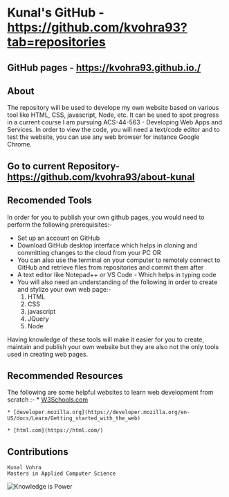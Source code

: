 # Kunal's GitHub - https://github.com/kvohra93?tab=repositories
## GitHub pages - https://kvohra93.github.io./ 
  
## About
The repository will be used to develope my own website based on various tool like HTML, CSS, javascript, Node, etc. It can be used to spot progress in a current course I am pursuing ACS-44-563 - Developing Web Apps and Services. In order to view the code, you will need a text/code editor and to test the website, you can use any web browser for instance Google Chrome.

## Go to current Repository- https://github.com/kvohra93/about-kunal

## Recomended Tools
In order for you to publish your own github pages, you would need to perform the following prerequisites:-
  * Set up an account on GitHub
  * Download GitHub desktop interface which helps in cloning and committing changes to the cloud from your PC
  OR
  * You can also use the terminal on your computer to remotely connect to GitHub and retrieve files from repositories and commit them after            
  * A text editor like Notepad++ or VS Code - Which helps in typing code
  * You will also need an understanding of the following in order to create and stylize your own web page:-
    1. HTML
    2. CSS
    3. javascript
    4. JQuery
    5. Node

Having knowledge of these tools will make it easier for you to create, maintain and publish your own website but they are also not the only tools used in creating web pages.

## Recommended Resources
  The following are some helpful websites to learn web development from scratch :-
    * [W3Schools.com](https://www.w3schools.com/)

    * [developer.mozilla.org](https://developer.mozilla.org/en-US/docs/Learn/Getting_started_with_the_web)

    * [html.com](https://html.com/)


 ## Contributions
    Kunal Vohra
    Masters in Applied Computer Science
    
  ![Knowledge is Power](https://i.pinimg.com/originals/38/62/dd/3862dd43c21e598105cc5f8ad1e51043.png)    


